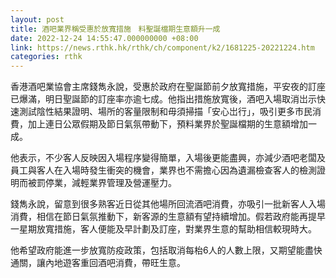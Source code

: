 ```yaml
---
layout: post
title: 酒吧業界稱受惠於放寬措施　料聖誕檔期生意額升一成
date: 2022-12-24 14:55:47.000000000 +08:00
link: https://news.rthk.hk/rthk/ch/component/k2/1681225-20221224.htm
categories: rthk
---
```


香港酒吧業協會主席錢雋永說，受惠於政府在聖誕節前夕放寬措施，平安夜的訂座已爆滿，明日聖誕節的訂座率亦逾七成。他指出措施放寬後，酒吧入場取消岀示快速測試陰性結果證明、場所的客量限制和毋須掃描「安心岀行」，吸引更多市民消費，加上連日公眾假期及節日氣氛帶動下，預料業界於聖誕檔期的生意額增加一成。 

他表示，不少客人反映因入場程序變得簡單，入場後更能盡興，亦減少酒吧老闆及員工與客人在入場時發生衝突的機會，業界也不需擔心因為遺漏檢查客人的檢測證明而被罰停業，減輕業界管理及營運壓力。

錢雋永說，留意到很多熟客近日從其他場所回流酒吧消費，亦吸引一批新客人入場消費，相信在節日氣氛推動下，新客源的生意額有望持續增加。假若政府能再提早一星期放寬措施，客人便能及早計劃及訂座，對業界生意的幫助相信較現時大。

他希望政府能進一步放寬防疫政策，包括取消每枱6人的人數上限，又期望能盡快通關，讓內地遊客重回酒吧消費，帶旺生意。
